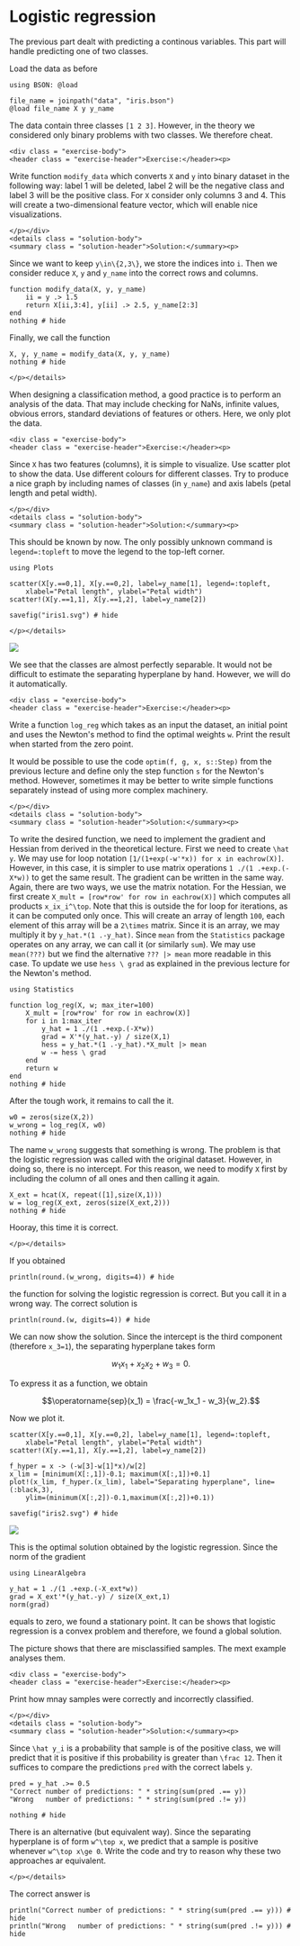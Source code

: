 # Logistic regression

The previous part dealt with predicting a continous variables. This part will handle predicting one of two classes.

Load the data as before
```@example logistic
using BSON: @load

file_name = joinpath("data", "iris.bson")
@load file_name X y y_name
```
The data contain three classes ```[1 2 3]```. However, in the theory we considered only binary problems with two classes. We therefore cheat.

```@raw html
<div class = "exercise-body">
<header class = "exercise-header">Exercise:</header><p>
```
Write function ```modify_data``` which converts ```X``` and ```y``` into binary dataset in the following way: label 1 will be deleted, label 2 will be the negative class and label 3 will be the positive class. For ```X``` consider only columns 3 and 4. This will create a two-dimensional feature vector, which will enable nice visualizations.
```@raw html
</p></div>
<details class = "solution-body">
<summary class = "solution-header">Solution:</summary><p>
```
Since we want to keep ``y\in\{2,3\}``, we store the indices into ```i```. Then we consider reduce ```X```, ```y``` and ```y_name``` into the correct rows and columns.
```@example logistic
function modify_data(X, y, y_name)
    ii = y .> 1.5
    return X[ii,3:4], y[ii] .> 2.5, y_name[2:3]
end
nothing # hide
```
Finally, we call the function
```@example logistic
X, y, y_name = modify_data(X, y, y_name)
nothing # hide
```
```@raw html
</p></details>
```

When designing a classification method, a good practice is to perform an analysis of the data. That may include checking for NaNs, infinite values, obvious errors, standard deviations of features or others. Here, we only plot the data.  

```@raw html
<div class = "exercise-body">
<header class = "exercise-header">Exercise:</header><p>
```
Since ```X``` has two features (columns), it is simple to visualize. Use scatter plot to show the data. Use different colours for different classes. Try to produce a nice graph by including names of classes (in ```y_name```) and axis labels (petal length and petal width).
```@raw html
</p></div>
<details class = "solution-body">
<summary class = "solution-header">Solution:</summary><p>
```
This should be known by now. The only possibly unknown command is ```legend=:topleft``` to move the legend to the top-left corner.
```@example logistic
using Plots

scatter(X[y.==0,1], X[y.==0,2], label=y_name[1], legend=:topleft,
    xlabel="Petal length", ylabel="Petal width")
scatter!(X[y.==1,1], X[y.==1,2], label=y_name[2])

savefig("iris1.svg") # hide
```
```@raw html
</p></details>
```

![](iris1.svg)

We see that the classes are almost perfectly separable. It would not be difficult to estimate the separating hyperplane by hand. However, we will do it automatically.

```@raw html
<div class = "exercise-body">
<header class = "exercise-header">Exercise:</header><p>
```
Write a function ```log_reg``` which takes as an input the dataset, an initial point and uses the Newton's method to find the optimal weights ``w``. Print the result when started from the zero point.

It would be possible to use the code ```optim(f, g, x, s::Step)``` from the previous lecture and define only the step function ```s``` for the Newton's method. However, sometimes it may be better to write simple functions separately instead of using more complex machinery.
```@raw html
</p></div>
<details class = "solution-body">
<summary class = "solution-header">Solution:</summary><p>
```
To write the desired function, we need to implement the gradient and Hessian from derived in the theoretical lecture. First we need to create ``\hat y``. We may use for loop notation ```[1/(1+exp(-w'*x)) for x in eachrow(X)]```. However, in this case, it is simpler to use matrix operations ```1 ./(1 .+exp.(-X*w))``` to get the same result. The gradient can be written in the same way. Again, there are two ways, we use the matrix notation. For the Hessian, we first create ```X_mult = [row*row' for row in eachrow(X)]``` which computes all products ``x_ix_i^\top``. Note that this is outside the for loop for iterations, as it can be computed only once. This will create an array of length ``100``, each element of this array will be a ``2\times`` matrix. Since it is an array, we may multiply it by ```y_hat.*(1 .-y_hat)```. Since ```mean``` from the ```Statistics``` package operates on any array, we can call it (or similarly ```sum```). We may use ```mean(???)``` but we find the alternative  ```??? |> mean``` more readable in this case. To update we use ```hess \ grad``` as explained in the previous lecture for the Newton's method.
```@example logistic
using Statistics

function log_reg(X, w; max_iter=100)
    X_mult = [row*row' for row in eachrow(X)]
    for i in 1:max_iter
        y_hat = 1 ./(1 .+exp.(-X*w))
        grad = X'*(y_hat.-y) / size(X,1)
        hess = y_hat.*(1 .-y_hat).*X_mult |> mean
        w -= hess \ grad
    end
    return w
end
nothing # hide
```
After the tough work, it remains to call the it.
```@example logistic
w0 = zeros(size(X,2))
w_wrong = log_reg(X, w0)
nothing # hide
```
The name ```w_wrong``` suggests that something is wrong. The problem is that the logistic regression was called with the original dataset. However, in doing so, there is no intercept. For this reason, we need to modify ```X``` first by including the column of all ones and then calling it again.
```@example logistic
X_ext = hcat(X, repeat([1],size(X,1)))
w = log_reg(X_ext, zeros(size(X_ext,2)))
nothing # hide
```
Hooray, this time it is correct.
```@raw html
</p></details>
```
If you obtained
```@example logistic
println(round.(w_wrong, digits=4)) # hide
```
the function for solving the logistic regression is correct. But you call it in a wrong way. The correct solution is
```@example logistic
println(round.(w, digits=4)) # hide
```

We can now show the solution. Since the intercept is the third component (therefore ``x_3=1``), the separating hyperplane takes form
```math
w_1x_1 + x_2x_2 + w_3 = 0.
```
To express it as a function, we obtain
```math
\operatorname{sep}(x_1) = \frac{-w_1x_1 - w_3}{w_2}.
```
Now we plot it.
```@example logistic
scatter(X[y.==0,1], X[y.==0,2], label=y_name[1], legend=:topleft,
    xlabel="Petal length", ylabel="Petal width")
scatter!(X[y.==1,1], X[y.==1,2], label=y_name[2])

f_hyper = x -> (-w[3]-w[1]*x)/w[2]
x_lim = [minimum(X[:,1])-0.1; maximum(X[:,1])+0.1]
plot!(x_lim, f_hyper.(x_lim), label="Separating hyperplane", line=(:black,3),
    ylim=(minimum(X[:,2])-0.1,maximum(X[:,2])+0.1))

savefig("iris2.svg") # hide
```

![](iris2.svg)

This is the optimal solution obtained by the logistic regression. Since the norm of the gradient
```@example logistic
using LinearAlgebra

y_hat = 1 ./(1 .+exp.(-X_ext*w))
grad = X_ext'*(y_hat.-y) / size(X_ext,1)
norm(grad)
```
equals to zero, we found a stationary point. It can be shows that logistic regression is a convex problem and therefore, we found a global solution.


The picture shows that there are misclassified samples. The mext example analyses them.
```@raw html
<div class = "exercise-body">
<header class = "exercise-header">Exercise:</header><p>
```
Print how mnay samples were correctly and incorrectly classified.
```@raw html
</p></div>
<details class = "solution-body">
<summary class = "solution-header">Solution:</summary><p>
```
Since ``\hat y_i`` is a probability that sample is of the positive class, we will predict that it is positive if this probability is greater than ``\frac 12``. Then it suffices to compare the predictions ```pred``` with the correct labels ```y```.
```@example logistic
pred = y_hat .>= 0.5
"Correct number of predictions: " * string(sum(pred .== y))
"Wrong   number of predictions: " * string(sum(pred .!= y))

nothing # hide
```
There is an alternative (but equivalent way). Since the separating hyperplane is of form ``w^\top x``, we predict that a sample is positive whenever ``w^\top x\ge 0``. Write the code and try to reason why these two approaches ar equivalent.
```@raw html
</p></details>
```
The correct answer is
```@example logistic
println("Correct number of predictions: " * string(sum(pred .== y))) # hide
println("Wrong   number of predictions: " * string(sum(pred .!= y))) # hide
```
